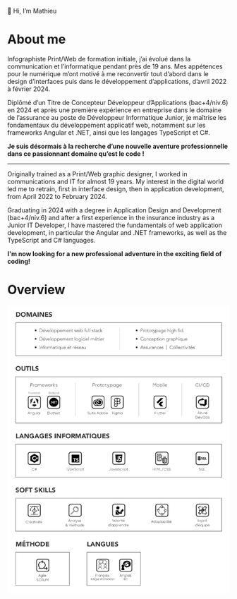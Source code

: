 👋 Hi, I’m Mathieu

# **About me**

Infographiste Print/Web de formation initiale, j’ai évolué dans la communication et l’informatique pendant près de 19 ans. Mes appétences pour le numérique m’ont motivé à me reconvertir tout d’abord dans le design d’interfaces puis dans le développement d’applications, d’avril 2022 à février 2024.

Diplômé d’un Titre de Concepteur Développeur d’Applications (bac+4/niv.6) en 2024 et après une première expérience en entreprise dans le domaine de l’assurance au poste de Développeur Informatique Junior, je maîtrise les fondamentaux du développement applicatif web, notamment sur les frameworks Angular et .NET, ainsi que les langages TypeScript et C#.

**Je suis désormais à la recherche d’une nouvelle aventure professionnelle dans ce passionnant domaine qu’est le code !**

---

Originally trained as a Print/Web graphic designer, I worked in communications and IT for almost 19 years. My interest in the digital world led me to retrain, first in interface design, then in application development, from April 2022 to February 2024.

Graduating in 2024 with a degree in Application Design and Development (bac+4/niv.6) and after a first experience in the insurance industry as a Junior IT Developer, I have mastered the fundamentals of web application development, in particular the Angular and .NET frameworks, as well as the TypeScript and C# languages.

**I'm now looking for a new professional adventure in the exciting field of coding!**

# **Overview**
![Overview skills Mathieu SIMONIN](OverviewMS.jpg)


